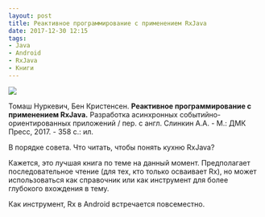 ```yaml
---
layout: post
title: Реактивное программирование с применением RxJava
date: 2017-12-30 12:15
tags:
- Java
- Android
- RxJava
- Книги
---
```

<img src="{{ site.baseurl }}/images/rxjava/rx_book_l.jpg">

Томаш Нуркевич, Бен Кристенсен. **Реактивное программирование с применением RxJava.** Разработка асинхронных событийно-ориентированных приложений / пер. с англ. Слинкин А.А. - М.: ДМК Пресс, 2017. - 358 с.: ил.

В порядке совета. Что читать, чтобы понять кухню RxJava?

Кажется, это лучшая книга по теме на данный момент. Предполагает последовательное чтение (для тех, кто только осваивает Rx), но может использоваться как справочник или как инструмент для более глубокого вхождения в тему.

Как инструмент, Rx в Android встречается повсеместно. 
